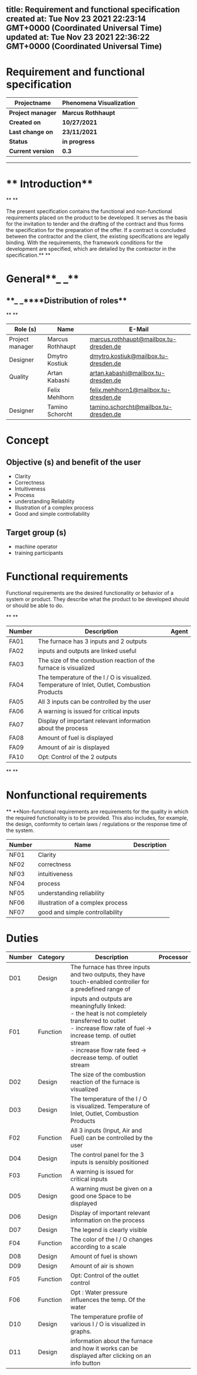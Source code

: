 
title: Requirement and functional specification
created at: Tue Nov 23 2021 22:23:14 GMT+0000 (Coordinated Universal Time)
updated at: Tue Nov 23 2021 22:36:22 GMT+0000 (Coordinated Universal Time)
---

# Requirement and functional specification

| **Projectname**     | **Phenomena Visualization** |
| ------------------- | --------------------------- |
| **Project manager** | **Marcus Rothhaupt**        |
| **Created on**      | **10/27/2021**              |
| **Last change on**  | **23/11/2021**              |
| **Status**          | **in progress**             |
| **Current version** | **0.3**                     |

* * *

# ** Introduction**

\*\* \*\*

The present specification contains the functional and non-functional requirements placed on the product to be developed. It serves as the basis for the invitation to tender and the drafting of the contract and thus forms the specification for the preparation of the offer. If a contract is concluded between the contractor and the client, the existing specifications are legally binding. With the requirements, the framework conditions for the development are specified, which are detailed by the contractor in the specification.\*\* \*\*

# **General\*\***\_ \_\*\*

## **\_ \_\*\***Distribution of roles\*\*

\*\* \*\*

| Role (s)        | **Name**         | **E-Mail**                                                                              |
| --------------- | ---------------- | --------------------------------------------------------------------------------------- |
| Project manager | Marcus Rothhaupt | [marcus.rothhaupt@mailbox.tu-dresden.de](mailto:marcus.rothhaupt@mailbox.tu-dresden.de) |
| Designer        | Dmytro Kostiuk   | [dmytro.kostiuk@mailbox.tu-dresden.de](mailto:dmytro.kostiuk@mailbox.tu-dresden.de)     |
| Quality         | Artan Kabashi    | [artan.kabashi@mailbox.tu-dresden.de](mailto:artan.kabashi@mailbox.tu-dresden.de)       |
|                 | Felix Mehlhorn   | [felix.mehlhorn1@mailbox.tu-dresden.de](mailto:felix.mehlhorn1@mailbox.tu-dresden.de)   |
| Designer        | Tamino Schorcht  | [tamino.schorcht@mailbox.tu-dresden.de](mailto:tamino.schorcht@mailbox.tu-dresden.de)   |

# **Concept**

## **Objective (s) and benefit of the user**

-   Clarity
-   Correctness
-   Intuitiveness
-   Process
-   understanding Reliability
-   Illustration of a complex process
-   Good and simple controllability

## **Target group (s)**

-   machine operator
-   training participants

# **Functional requirements**

Functional requirements are the desired functionality or behavior of a system or product. They describe what the product to be developed should or should be able to do.

\*\* \*\*

| **Number** | **Description**                                                                               | **Agent** |
| ---------- | --------------------------------------------------------------------------------------------- | --------- |
| FA01       | The furnace has 3 inputs and 2 outputs                                                        |           |
| FA02       | inputs and outputs are linked useful                                                          |           |
| FA03       | The size of the combustion reaction of the furnace is visualized                              |           |
| FA04       | The temperature of the I / O is visualized. Temperature of Inlet, Outlet, Combustion Products |           |
| FA05       | All 3 inputs can be controlled by the user                                                    |           |
| FA06       | A warning is issued for critical inputs                                                       |           |
| FA07       | Display of important relevant information about the process                                   |           |
| FA08       | Amount of fuel is displayed                                                                   |           |
| FA09       | Amount of air is displayed                                                                    |           |
| FA10       | Opt: Control of the 2 outputs                                                                 |           |

\*\* \*\*

# 

# **Nonfunctional requirements**

\*\* \*\*Non-functional requirements are requirements for the quality in which the required functionality is to be provided. This also includes, for example, the design, conformity to certain laws / regulations or the response time of the system.

| **Number** | **Name**                          | **Description** |
| ---------- | --------------------------------- | --------------- |
| NF01       | Clarity                           |                 |
| NF02       | correctness                       |                 |
| NF03       | intuitiveness                     |                 |
| NF04       | process                           |                 |
| NF05       | understanding reliability         |                 |
| NF06       | illustration of a complex process |                 |
| NF07       | good and simple controllability   |                 |

# **Duties**

| **Number** | **Category** | **Description**                                                                                                                                                                                                                              | **Processor** |
| ---------- | ------------ | -------------------------------------------------------------------------------------------------------------------------------------------------------------------------------------------------------------------------------------------- | ------------- |
| D01        | Design       | The furnace has three inputs and two outputs, they have touch-enabled controller for a predefined range of                                                                                                                                   |               |
| F01        | Function     | inputs and outputs are meaningfully linked:<br />- the heat is not completely transferred to outlet <br />- increase flow rate of fuel -> increase temp. of outlet stream <br />- increase flow rate feed -> decrease temp. of outlet stream |               |
| D02        | Design       | The size of the combustion reaction of the furnace is visualized                                                                                                                                                                             |               |
| D03        | Design       | The temperature of the I / O is visualized. Temperature of Inlet, Outlet, Combustion Products                                                                                                                                                |               |
| F02        | Function     | All 3 inputs (Input, Air and Fuel) can be controlled by the user                                                                                                                                                                             |               |
| D04        | Design       | The control panel for the 3 inputs is sensibly positioned                                                                                                                                                                                    |               |
| F03        | Function     | A warning is issued for critical inputs                                                                                                                                                                                                      |               |
| D05        | Design       | A warning must be given on a good one Space to be displayed                                                                                                                                                                                  |               |
| D06        | Design       | Display of important relevant information on the process                                                                                                                                                                                     |               |
| D07        | Design       | The legend is clearly visible                                                                                                                                                                                                                |               |
| F04        | Function     | The color of the I / O changes according to a scale                                                                                                                                                                                          |               |
| D08        | Design       | Amount of fuel is shown                                                                                                                                                                                                                      |               |
| D09        | Design       | Amount of air is shown                                                                                                                                                                                                                       |               |
| F05        | Function     | Opt: Control of the outlet control                                                                                                                                                                                                           |               |
| F06        | Function     | Opt : Water pressure influences the temp. Of the water                                                                                                                                                                                       |               |
| D10        | Design       | The temperature profile of various I / O is visualized in graphs.                                                                                                                                                                            |               |
| D11        | Design       | information about the furnace and how it works can be displayed after clicking on an info button                                                                                                                                             |               |

          